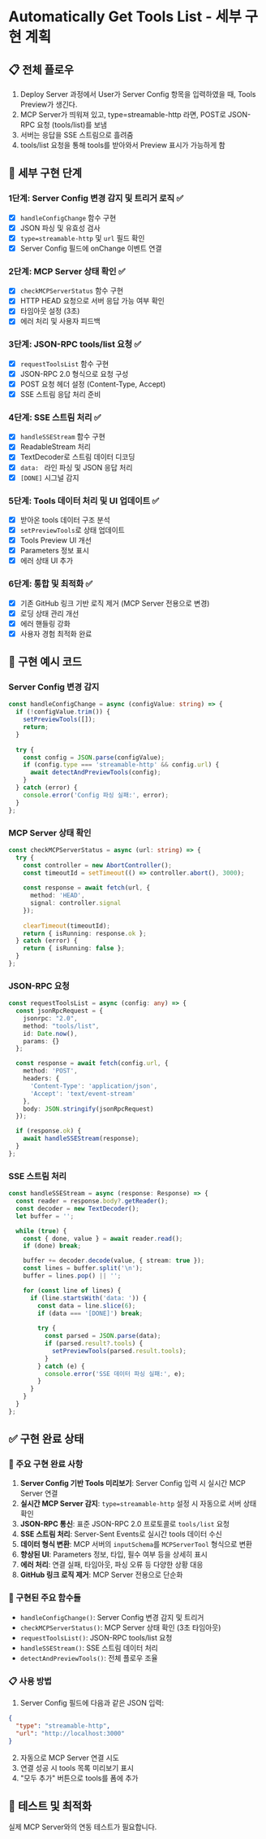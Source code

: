 # Automatically Get Tools List - 세부 구현 계획

## 📋 전체 플로우
1. Deploy Server 과정에서 User가 Server Config 항목을 입력하였을 때, Tools Preview가 생긴다.
2. MCP Server가 띄워져 있고, type=streamable-http 라면, POST로 JSON-RPC 요청 (tools/list)를 보냄
3. 서버는 응답을 SSE 스트림으로 흘려줌
4. tools/list 요청을 통해 tools를 받아와서 Preview 표시가 가능하게 함

## 🔧 세부 구현 단계

### 1단계: Server Config 변경 감지 및 트리거 로직 ✅
- [x] `handleConfigChange` 함수 구현
- [x] JSON 파싱 및 유효성 검사
- [x] `type=streamable-http` 및 `url` 필드 확인
- [x] Server Config 필드에 onChange 이벤트 연결

### 2단계: MCP Server 상태 확인 ✅
- [x] `checkMCPServerStatus` 함수 구현
- [x] HTTP HEAD 요청으로 서버 응답 가능 여부 확인
- [x] 타임아웃 설정 (3초)
- [x] 에러 처리 및 사용자 피드백

### 3단계: JSON-RPC tools/list 요청 ✅
- [x] `requestToolsList` 함수 구현
- [x] JSON-RPC 2.0 형식으로 요청 구성
- [x] POST 요청 헤더 설정 (Content-Type, Accept)
- [x] SSE 스트림 응답 처리 준비

### 4단계: SSE 스트림 처리 ✅
- [x] `handleSSEStream` 함수 구현
- [x] ReadableStream 처리
- [x] TextDecoder로 스트림 데이터 디코딩
- [x] `data: ` 라인 파싱 및 JSON 응답 처리
- [x] `[DONE]` 시그널 감지

### 5단계: Tools 데이터 처리 및 UI 업데이트 ✅
- [x] 받아온 tools 데이터 구조 분석
- [x] `setPreviewTools`로 상태 업데이트
- [x] Tools Preview UI 개선
- [x] Parameters 정보 표시
- [x] 에러 상태 UI 추가

### 6단계: 통합 및 최적화 ✅
- [x] 기존 GitHub 링크 기반 로직 제거 (MCP Server 전용으로 변경)
- [x] 로딩 상태 관리 개선
- [x] 에러 핸들링 강화
- [x] 사용자 경험 최적화 완료

## 📝 구현 예시 코드

### Server Config 변경 감지
```typescript
const handleConfigChange = async (configValue: string) => {
  if (!configValue.trim()) {
    setPreviewTools([]);
    return;
  }
  
  try {
    const config = JSON.parse(configValue);
    if (config.type === 'streamable-http' && config.url) {
      await detectAndPreviewTools(config);
    }
  } catch (error) {
    console.error('Config 파싱 실패:', error);
  }
};
```

### MCP Server 상태 확인
```typescript
const checkMCPServerStatus = async (url: string) => {
  try {
    const controller = new AbortController();
    const timeoutId = setTimeout(() => controller.abort(), 3000);
    
    const response = await fetch(url, {
      method: 'HEAD',
      signal: controller.signal
    });
    
    clearTimeout(timeoutId);
    return { isRunning: response.ok };
  } catch (error) {
    return { isRunning: false };
  }
};
```

### JSON-RPC 요청
```typescript
const requestToolsList = async (config: any) => {
  const jsonRpcRequest = {
    jsonrpc: "2.0",
    method: "tools/list",
    id: Date.now(),
    params: {}
  };

  const response = await fetch(config.url, {
    method: 'POST',
    headers: {
      'Content-Type': 'application/json',
      'Accept': 'text/event-stream'
    },
    body: JSON.stringify(jsonRpcRequest)
  });

  if (response.ok) {
    await handleSSEStream(response);
  }
};
```

### SSE 스트림 처리
```typescript
const handleSSEStream = async (response: Response) => {
  const reader = response.body?.getReader();
  const decoder = new TextDecoder();
  let buffer = '';

  while (true) {
    const { done, value } = await reader.read();
    if (done) break;

    buffer += decoder.decode(value, { stream: true });
    const lines = buffer.split('\n');
    buffer = lines.pop() || '';

    for (const line of lines) {
      if (line.startsWith('data: ')) {
        const data = line.slice(6);
        if (data === '[DONE]') break;
        
        try {
          const parsed = JSON.parse(data);
          if (parsed.result?.tools) {
            setPreviewTools(parsed.result.tools);
          }
        } catch (e) {
          console.error('SSE 데이터 파싱 실패:', e);
        }
      }
    }
  }
};
```

## ✅ 구현 완료 상태

### 🎉 주요 구현 완료 사항
1. **Server Config 기반 Tools 미리보기**: Server Config 입력 시 실시간 MCP Server 연결
2. **실시간 MCP Server 감지**: `type=streamable-http` 설정 시 자동으로 서버 상태 확인
3. **JSON-RPC 통신**: 표준 JSON-RPC 2.0 프로토콜로 `tools/list` 요청
4. **SSE 스트림 처리**: Server-Sent Events로 실시간 tools 데이터 수신
5. **데이터 형식 변환**: MCP 서버의 `inputSchema`를 `MCPServerTool` 형식으로 변환
6. **향상된 UI**: Parameters 정보, 타입, 필수 여부 등을 상세히 표시
7. **에러 처리**: 연결 실패, 타임아웃, 파싱 오류 등 다양한 상황 대응
8. **GitHub 링크 로직 제거**: MCP Server 전용으로 단순화

### 🔧 구현된 주요 함수들
- `handleConfigChange()`: Server Config 변경 감지 및 트리거
- `checkMCPServerStatus()`: MCP Server 상태 확인 (3초 타임아웃)
- `requestToolsList()`: JSON-RPC tools/list 요청
- `handleSSEStream()`: SSE 스트림 데이터 처리
- `detectAndPreviewTools()`: 전체 플로우 조율

### 📋 사용 방법
1. Server Config 필드에 다음과 같은 JSON 입력:
```json
{
  "type": "streamable-http",
  "url": "http://localhost:3000"
}
```
2. 자동으로 MCP Server 연결 시도
3. 연결 성공 시 tools 목록 미리보기 표시
4. "모두 추가" 버튼으로 tools를 폼에 추가

## 🎯 테스트 및 최적화
실제 MCP Server와의 연동 테스트가 필요합니다.